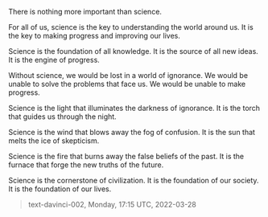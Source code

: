 

There is nothing more important than science.

For all of us, science is the key to understanding the world around us. It is the key to making progress and improving our lives.

Science is the foundation of all knowledge. It is the source of all new ideas. It is the engine of progress.

Without science, we would be lost in a world of ignorance. We would be unable to solve the problems that face us. We would be unable to make progress.

Science is the light that illuminates the darkness of ignorance. It is the torch that guides us through the night.

 Science is the wind that blows away the fog of confusion. It is the sun that melts the ice of skepticism.

Science is the fire that burns away the false beliefs of the past. It is the furnace that forge the new truths of the future.

Science is the cornerstone of civilization. It is the foundation of our society. It is the foundation of our lives.

> text-davinci-002, Monday, 17:15 UTC, 2022-03-28
